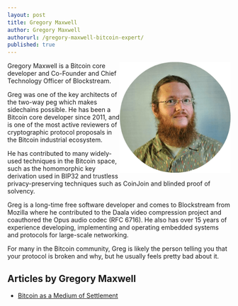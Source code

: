 ```yaml
---
layout: post
title: Gregory Maxwell
author: Gregory Maxwell
authorurl: /gregory-maxwell-bitcoin-expert/
published: true
---
```


<img src="/images/gregory-maxwell.png" alt="Gregory Maxwell" align="right">Gregory Maxwell is a Bitcoin core developer and Co-Founder and Chief Technology Officer of Blockstream.
<p>Greg was one of the key architects of the two-way peg which makes sidechains possible. He has been a Bitcoin core developer since 2011, and is one of the most active reviewers of cryptographic protocol proposals in the Bitcoin industrial ecosystem.
<p>He has contributed to many widely-used techniques in the Bitcoin space, such as the homomorphic key derivation used in BIP32 and trustless privacy-preserving techniques such as CoinJoin and blinded proof of solvency.
<p>Greg is a long-time free software developer and comes to Blockstream from Mozilla where he contributed to the Daala video compression project and coauthored the Opus audio codec (RFC 6716). He also has over 15 years of experience developing, implementing and operating embedded systems and protocols for large-scale networking.
<p>For many in the Bitcoin community, Greg is likely the person telling you that your protocol is broken and why, but he usually feels pretty bad about it.


## Articles by Gregory Maxwell
<ul>
<li><a href="/bitcoin-as-a-medium-of-settlement/">Bitcoin as a Medium of Settlement</a></li>
</ul>